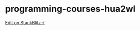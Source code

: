 # programming-courses-hua2wl

[Edit on StackBlitz ⚡️](https://stackblitz.com/edit/programming-courses-hua2wl)